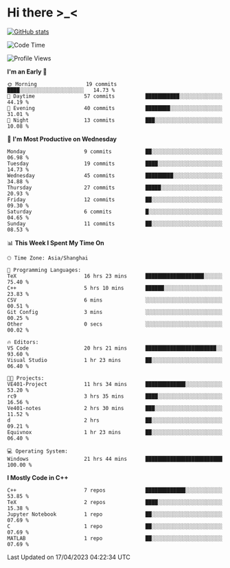 # Hi there \>_<

[![GitHub stats](https://github-readme-stats.vercel.app/api?username=ARessegetesStery&show_icons=true&theme=transparent)](https://github.com/anuraghazra/github-readme-stats)

<!--START_SECTION:waka-->
![Code Time](http://img.shields.io/badge/Code%20Time-42%20hrs%2056%20mins-blue)

![Profile Views](http://img.shields.io/badge/Profile%20Views-5-blue)

**I'm an Early 🐤** 

```text
🌞 Morning                19 commits          ████░░░░░░░░░░░░░░░░░░░░░   14.73 % 
🌆 Daytime                57 commits          ███████████░░░░░░░░░░░░░░   44.19 % 
🌃 Evening                40 commits          ████████░░░░░░░░░░░░░░░░░   31.01 % 
🌙 Night                  13 commits          ███░░░░░░░░░░░░░░░░░░░░░░   10.08 % 
```
📅 **I'm Most Productive on Wednesday** 

```text
Monday                   9 commits           ██░░░░░░░░░░░░░░░░░░░░░░░   06.98 % 
Tuesday                  19 commits          ████░░░░░░░░░░░░░░░░░░░░░   14.73 % 
Wednesday                45 commits          █████████░░░░░░░░░░░░░░░░   34.88 % 
Thursday                 27 commits          █████░░░░░░░░░░░░░░░░░░░░   20.93 % 
Friday                   12 commits          ██░░░░░░░░░░░░░░░░░░░░░░░   09.30 % 
Saturday                 6 commits           █░░░░░░░░░░░░░░░░░░░░░░░░   04.65 % 
Sunday                   11 commits          ██░░░░░░░░░░░░░░░░░░░░░░░   08.53 % 
```


📊 **This Week I Spent My Time On** 

```text
🕑︎ Time Zone: Asia/Shanghai

💬 Programming Languages: 
TeX                      16 hrs 23 mins      ███████████████████░░░░░░   75.40 % 
C++                      5 hrs 10 mins       ██████░░░░░░░░░░░░░░░░░░░   23.83 % 
CSV                      6 mins              ░░░░░░░░░░░░░░░░░░░░░░░░░   00.51 % 
Git Config               3 mins              ░░░░░░░░░░░░░░░░░░░░░░░░░   00.25 % 
Other                    0 secs              ░░░░░░░░░░░░░░░░░░░░░░░░░   00.02 % 

🔥 Editors: 
VS Code                  20 hrs 21 mins      ███████████████████████░░   93.60 % 
Visual Studio            1 hr 23 mins        ██░░░░░░░░░░░░░░░░░░░░░░░   06.40 % 

🐱‍💻 Projects: 
VE401-Project            11 hrs 34 mins      █████████████░░░░░░░░░░░░   53.20 % 
rc9                      3 hrs 35 mins       ████░░░░░░░░░░░░░░░░░░░░░   16.56 % 
Ve401-notes              2 hrs 30 mins       ███░░░░░░░░░░░░░░░░░░░░░░   11.52 % 
d                        2 hrs               ██░░░░░░░░░░░░░░░░░░░░░░░   09.21 % 
Equivnox                 1 hr 23 mins        ██░░░░░░░░░░░░░░░░░░░░░░░   06.40 % 

💻 Operating System: 
Windows                  21 hrs 44 mins      █████████████████████████   100.00 % 
```

**I Mostly Code in C++** 

```text
C++                      7 repos             █████████████░░░░░░░░░░░░   53.85 % 
TeX                      2 repos             ████░░░░░░░░░░░░░░░░░░░░░   15.38 % 
Jupyter Notebook         1 repo              ██░░░░░░░░░░░░░░░░░░░░░░░   07.69 % 
C                        1 repo              ██░░░░░░░░░░░░░░░░░░░░░░░   07.69 % 
MATLAB                   1 repo              ██░░░░░░░░░░░░░░░░░░░░░░░   07.69 % 
```




 Last Updated on 17/04/2023 04:22:34 UTC
<!--END_SECTION:waka-->
